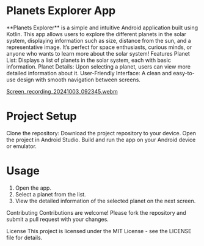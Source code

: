 <h1>Planets Explorer App</h1> **Planets Explorer** is a simple and intuitive Android application built using Kotlin. This app allows users to explore the different planets in the solar system, displaying information such as size, distance from the sun, and a representative image. It’s perfect for space enthusiasts, curious minds, or anyone who wants to learn more about the solar system!
Features
Planet List: Displays a list of planets in the solar system, each with basic information.
Planet Details: Upon selecting a planet, users can view more detailed information about it.
User-Friendly Interface: A clean and easy-to-use design with smooth navigation between screens.

[Screen_recording_20241003_092345.webm](https://github.com/user-attachments/assets/569b779d-9406-4cd4-ae2e-0cb59ace6338)


<h1>Project Setup</h1>
Clone the repository: Download the project repository to your device.
Open the project in Android Studio.
Build and run the app on your Android device or emulator.
<h1>Usage</h1>
<ol> <li>Open the app.</li> <li>Select a planet from the list.</li> <li>View the detailed information of the selected planet on the next screen.</li> </ol>
Contributing
Contributions are welcome! Please fork the repository and submit a pull request with your changes.

License
This project is licensed under the MIT License - see the LICENSE file for details.
